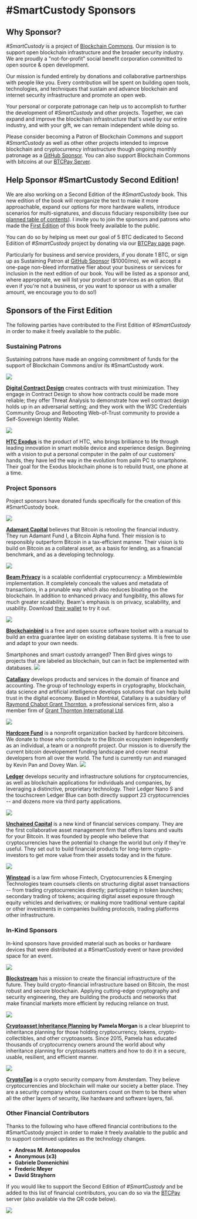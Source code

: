 # #SmartCustody Sponsors

## Why Sponsor?

*#SmartCustody* is a project of [Blockchain Commons](https://www.blockchaincommons.com/). Our mission is to support open blockchain infrastructure and the broader security industry. We are proudly a "not-for-profit" social benefit corporation committed to open source & open development. 

Our mission is funded entirely by donations and collaborative partnerships with people like you. Every contribution will be spent on building open tools, technologies, and techniques that sustain and advance blockchain and internet security infrastructure and promote an open web. 

Your personal or corporate patronage can help us to accomplish to further the development of *#SmartCustody* and other projects. Together, we can expand and improve the blockchain infrastructure that's used by our entire industry, and with your gift, we can remain independent while doing so. 

Please consider becoming a Patron of Blockchain Commons and support *#SmartCustody* as well as other other projects intended to improve blockchain and cryptocurrency infrastructure though ongoing monthly patronage as a [GitHub Sponsor](https://github.com/sponsors/BlockchainCommons). You can also support Blockchain Commons with bitcoins at our [BTCPay Server](https://btcpay.blockchaincommons.com/).

## Help Sponsor #SmartCustody Second Edition!

We are also working on a Second Edition of the *#SmartCustody* book. This new edition of the book will reorganize the text to make it more approachable, expand our options for more hardware wallets, introduce scenarios for multi-signatures, and discuss fiduciary responsibility (see our [planned table of contents]( https://github.com/BlockchainCommons/SmartCustodyBook/blob/master/TODO.md)). I invite you to join the sponsors and patrons who made the [First Edition](https://www.smartcustody.com/2019-09-17-Blockchain-Commons-Releases-First-SmartCustody-Book/) of this book freely available to the public.

You can do so by helping us meet our goal of 5 BTC dedicated to Second Ediition of *#SmartCustody* project by donating via our [BTCPay page](https://btcpay.blockchaincommons.com/) page. 

Particularly for business and service providers, if you donate 1 BTC, or sign up as Sustaining Patron at [GitHub Sponsor](https://github.com/sponsors/BlockchainCommons) ($1000/mo), we will accept a one-page non-bleed informative flier about your business or services for inclusion in the next edition of our book. You will be listed as a sponsor and, where appropriate, we will list your product or services as an option. (But even if you're not a business, or you want to sponsor us with a smaller amount, we encourage you to do so!)

## Sponsors of the First Edition

The following parties have contributed to the First Edition of *#SmartCustody* in order to make it freely available to the public.

### Sustaining Patrons

Sustaining patrons have made an ongoing commitment of funds for the support of Blockchain Commons and/or its #SmartCustody work.

![](assets/img/sponsors/dcd.png)

**[Digital Contract Design](https://contract.design)** creates contracts with trust minimization. They engage in Contract Design to show how contracts could be made more reliable; they offer Threat Analysis to demonstrate how well contract design holds up in an adversarial setting; and they work with the W3C Credentials Community Group and Rebooting Web-of-Trust community to provide a Self-Sovereign Identity Wallet.

![](assets/img/sponsors/htcexodus.png)

**[HTC Exodus](https://www.htcexodus.com/eu/)** is the product of HTC, who brings brilliance to life through leading innovation in smart mobile device and experience design. Beginning with a vision to put a personal computer in the palm of our customers’ hands, they have led the way in the evolution from palm PC to smartphone. Their goal for the Exodus blockchain phone is to rebuild trust, one phone at a time.

### Project Sponsors

Project sponsors have donated funds specifically for the  creation of this #SmartCustody book.

![](assets/img/sponsors/adamant-capital.png)

**[Adamant Capital](https://www.adamantcapitalfund.com/)** believes that Bitcoin is retooling the financial industry. They run Adamant Fund I, a Bitcoin Alpha fund. Their mission is to responsibly outperform Bitcoin in a tax-efficient manner. Their vision is to build on Bitcoin as a collateral asset, as a basis for lending, as a financial benchmark, and as a developing technology.

![](assets/img/sponsors/beam.png)

**[Beam Privacy](https://beam.mw)** is a scalable confidential cryptocurrency: a Mimblewimble implementation. It completely conceals the values and metadata of transactions, in a prunable way which also reduces bloating on the blockchain. In addition to enhanced privacy and fungibility, this allows for much greater scalability. Beam's emphasis is on privacy, scalability, and usability. Download [their wallet](https://beam.mw/downloads) to try it out. 

![](assets/img/sponsors/blockchainbird.png)

**[Blockchainbird](https://github.com/blockchainbird/bird)** is a free and open source software toolset with a manual to build an extra guarantee layer on existing database systems. It is free to use and adapt to your own needs. 

Smartphones and smart custody arranged? Then Bird gives wings to projects that are labeled as blockchain, but can in fact be implemented with databases.
![](assets/img/sponsors/catallaxy-bleu.png)

**[Catallaxy](https://catallaxy.rcgt.com/en/)** develops products and services in the domain of finance and accounting. The group of technology experts in cryptography, blockchain, data science and artificial intelligence develops solutions that can help build trust in the digital economy. Based in Montréal, Catallaxy is a subsidiary of [Raymond Chabot Grant Thornton](https://www.rcgt.com/en/), a professional services firm, also a member firm of [Grant Thornton International Ltd](https://www.grantthornton.global/en/).

![](assets/img/sponsors/hardcore.png)

**[Hardcore Fund](https://hardcore.fund/)** is a nonprofit organization backed by hardcore bitcoiners. We donate to those who contribute to the Bitcoin ecosystem independently as an individual, a team or a nonprofit project. Our mission is to diversify the current bitcoin developement funding landscape and cover neutral developers from all over the world.  The fund is currently run and managed by Kevin Pan and Dovey Wan.
![](assets/img/sponsors/ledger.png)

**[Ledger](https://www.ledger.com/)** develops security and infrastructure solutions for cryptocurrencies, as well as blockchain applications for individuals and companies, by leveraging a distinctive, proprietary technology. Their Ledger Nano S and the touchscreen Ledger Blue can both directly support 23 cryptocurrencies -- and dozens more via third party applications.

![](assets/img/sponsors/unchained-capital.png)

**[Unchained Capital](https://www.unchained-capital.com/)** is a new kind of financial services company. They are the first collaborative asset management firm that offers loans and vaults for your Bitcoin. It was founded by people who believe that cryptocurrencies have the potential to change the world but only if they're useful. They set out to build financial products for long-term crypto-investors to get more value from their assets today and in the future.

![](assets/img/sponsors/winstead.png)

**[Winstead](https://www.winstead.com/Practices/Corporate-SecuritiesMA/Fintech-Cryptocurrencies-Emerging-Technologies)** is a law firm whose Fintech, Cryptocurrencies & Emerging Technologies team  counsels clients on structuring digital asset transactions -- from trading cryptocurrencies directly; participating in token launches; secondary trading of tokens; acquiring digital asset exposure through equity vehicles and derivatives; or making more traditional venture capital or other investments in companies building protocols, trading platforms other infrastructure.

### In-Kind Sponsors

In-kind sponsors have provided material such as books or hardware devices that were distributed at a #SmartCustody event or have provided space for an event.

![](assets/img/sponsors/blockstream.png)

**[Blockstream](https://blockstream.com/)** has a mission to create the financial infrastructure of the future. They build crypto-financial infrastructure based on Bitcoin, the most robust and secure blockchain. Applying cutting-edge cryptography and security engineering, they are building the products and networks that make financial markets more efficient by reducing reliance on trust. 

![](assets/img/sponsors/crypto-inheritance-planning.png)

**[Cryptoasset Inheritance Planning](https://t.co/hsLxiZdQya) by Pamela Morgan** is a clear blueprint to inheritance planning for those holding cryptocurrency, tokens, crypto-collectibles, and other cryptoassets. Since 2015, Pamela has educated thousands of cryptocurrency owners around the world about why inheritance planning for cryptoassets matters and how to do it in a secure, usable, resilient, and efficient manner.

![](assets/img/sponsors/cryptotag.png)

**[CryptoTag](https://cryptotag.io/)** is a crypto security company from Amsterdam. They believe cryptocurrencies and blockchain will make our society a better place. They are a security company whose customers count on them to be there when all the other layers of security, like hardware and software layers, fail.

### Other Financial Contributors

Thanks to the following who have offered financial contributions to the #SmartCustody project in order to make it freely available to the public and to support continued updates as the technology changes.

- **Andreas M. Antonopoulos**
- **Anonymous (x3)**
- **Gabriele Domenichini**
- **Frederic Meyer**
- **David Strayhorn**

If you would like to support the Second Edition of *#SmartCustody* and be added to this list of financial contributors, you can do so via the  [BTCPay](https://btcpay.blockchaincommons.com/) server (also available via the QR code below).

![](./support-btcpay.png)

